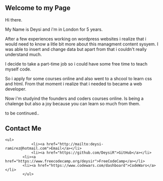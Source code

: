 ## Welcome to my Page

Hi there. 

My Name is Deysi and i'm in London for 5 years. 

After a few experiences working on wordpress websites i realize that i would need to know a litle bit more about this managment content sysyem. I was able to insert and change data but apart from that i couldn't really understand much.

I decide to take a part-time job so i could have some free time to teach myself code. 

So i apply for some courses online and also went to a shcool to learn css and html. From that moment i realize that i needed to became a web developer.

Now i'm studyind the founders and coders courses online. Is being a chalenge but also a joy because you can learn so much from them.

to be continued..


## Contact Me

	<ul>
        		<li><a href="http://mailto:deysi-ramirez@hotmail.com">Email</a></li>
        		<li><a href="https://github.com/DeysiR">GitHub</a></li>
			<li><a href="https://www.freecodecamp.org/deysir">FreeCodeCamp</a></li>
			<li><a href="https://www.codewars.com/dashboard">CodeWars</a></li>
			</ul>



